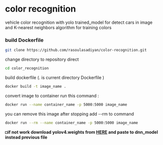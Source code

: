 # color recognition

vehicle color recognition with yolo trained_model for detect cars in image and K-nearest neighbors algorithm for training colors 

### build Dockerfile

```bash
git clone https://github.com/rasoulasadiyan/color-recognition.git 
```
change directory to repository direct

```bash
cd color_recognition
```
build dockerfile (. is current directory Dockerfile )

```bash
docker build -t image_name .
```
convert image to container run this command :

```bash
docker run --name container_name -p 5000:5000 image_name
```

you can remove this image after stopping add --rm to command


```bash
docker run --rm --name container_name -p 5000:5000 image_name
```
◘**if not work download yolov4.weights from [HERE](https://github.com/rasoulasadiyan/color-recognition/raw/master/dnn_model/yolov4.weights) and paste to dnn_model instead previous file** 
